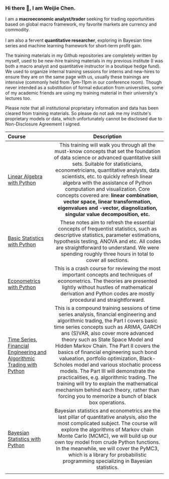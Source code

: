 ### Hi there 👋, I am Weijie Chen.

I am a **macroeconomic analyst/trader** seeking for trading opportunities based on global macro framework, my favorite markets are currency and commodity.<br><br>
I am also a fervent **quantitative researcher**, exploring in Bayesian time series and machine learning framework for short-term profit gain. 

The training materials in my Github repositories are completely written by myself, used to be new-hire training materials in my previous institute (I was both a macro analyst and quantitative instructor in a boutique hedge fund). We used to organize internal training sessions for interns and new-hires to ensure they are on the same page with us, usually these trainings are intensive (commonly held from 7pm-11pm in our conference room). Though never intended as a substitution of formal education from universities, some of my academic friends are using my training material in their university's lectures too.

Please note that all institutional proprietary information and data has been cleared from training materials. So please do not ask me my institute's proprietary models or data, which unfortunately cannot be disclosed due to Non-Disclosure Agreement I signed. 

| Course      | Description |
| :-----        |    :----:   |  
| <a href='https://github.com/weijie-chen/Linear-Algebra-With-Python'>Linear Algebra with Python</a>      | This training will walk you through all the must-know concepts that set the foundation of data science or advanced quantitative skill sets. Suitable for statisticians, econometricians, quantitative analysts, data scientists, etc. to quickly refresh linear algebra with the assistance of Python computation and visualization. Core concepts covered are: <b>linear combination</b>,  <b>vector space,  <b>linear transformation</b>,  <b>eigenvalues</b> and <b>-vector</b>,  <b>diagnolization</b>,  <b>singular value decomposition</b>, etc.      |
| <a href='https://github.com/weijie-chen/Basic-Statistics-With-Python'>Basic Statistics with Python</a>   | These notes aim to refresh the essential concepts of frequentist statistics, such as descriptive statistics, parameter estimations, hypothesis testing, ANOVA and etc. All codes are straightforward to understand. We were spending roughly three hours in total to cover all sections. | 
| <a href='https://github.com/weijie-chen/Econometrics-With-Python'>Econometrics with Python</a>  | This is a crash course for reviewing the most important concepts and techniques of econometrics. The theories are presented lightly without hustles of mathematical derivation and Python codes are mostly procedural and straightforward.        | 
| <a href='https://github.com/weijie-chen/Time-Series-Analysis-With-Python'>Time Series, Financial Engineering and Algorithmic Trading with Python</a> |  This is a compound training sessions of time series analysis, financial engineering and algorithmic trading, the Part I covers basic time series concepts such as ARIMA, GARCH ans (S)VAR, also cover more advanced theory such as State Space Model and Hidden Markov Chain. The Part II covers the basics of financial engineering such bond valueation, portfolio optimization, Black-Scholes model and various stochatic process models. The Part III will demonstrate the practicalities, e.g. algorithmic trading. The training will try to explain the mathematical mechanism behind each theory, rather than forcing you to memorize a bunch of black box operations.    | 
| <a href='https://github.com/weijie-chen/Bayesian-Statistics-Econometrics'>Bayesian Statistics with Python</a>  | Bayesian statistics and econometrics are the last pillar of quantitative analysis, also the most complicated subject. The course will explore the algorithms of Markov chain Monte Carlo (MCMC), we will build up our own toy model from crude Python functions. In the meanwhile, we will cover the PyMC3, which is a library for probabilistic programming specializing in Bayesian statistics.| 
|<img width=700/>|<img width=500/>|
<!--
**weijie-chen/weijie-chen** is a ✨ _special_ ✨ repository because its `README.md` (this file) appears on your GitHub profile.

Here are some ideas to get you started:

- 🔭 I’m currently working on ...
- 🌱 I’m currently learning ...
- 👯 I’m looking to collaborate on ...
- 🤔 I’m looking for help with ...
- 💬 Ask me about ...
- 📫 How to reach me: ...
- 😄 Pronouns: ...
- ⚡ Fun fact: ...
-->
